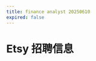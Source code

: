 ```yaml
---
title: finance analyst 20250610
expired: false
---
```


# Etsy 招聘信息

<JobPostingTable job-posting-json-path="etsy/data/finance-analyst-20250612.json" />
